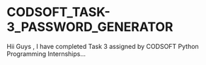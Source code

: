 # CODSOFT_TASK-3_PASSWORD_GENERATOR
Hii  Guys , I have completed  Task 3 assigned by CODSOFT Python Programming Internships...
